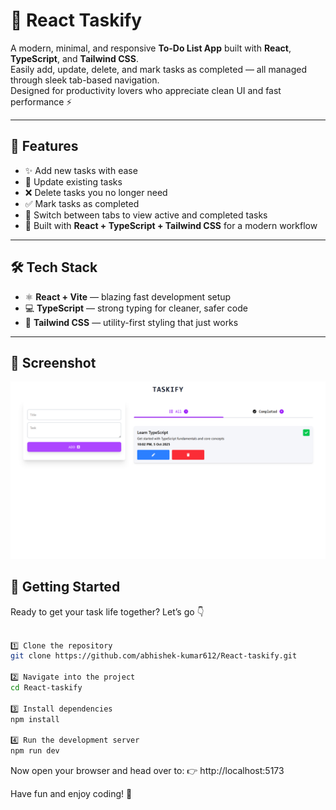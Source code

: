 # 📝 React Taskify

A modern, minimal, and responsive **To-Do List App** built with **React**, **TypeScript**, and **Tailwind CSS**.  
Easily add, update, delete, and mark tasks as completed — all managed through sleek tab-based navigation.  
Designed for productivity lovers who appreciate clean UI and fast performance ⚡

---

## 🚀 Features

- ✨ Add new tasks with ease  
- 🔁 Update existing tasks  
- ❌ Delete tasks you no longer need  
- ✅ Mark tasks as completed  
- 🧭 Switch between tabs to view active and completed tasks  
- 💅 Built with **React + TypeScript + Tailwind CSS** for a modern workflow  

---

## 🛠️ Tech Stack

- ⚛️ **React + Vite** — blazing fast development setup  
- 💻 **TypeScript** — strong typing for cleaner, safer code  
- 🎨 **Tailwind CSS** — utility-first styling that just works  

---

## 📸 Screenshot

![Taskify Screenshot](./screenshot.png)


## 🧩 Getting Started

Ready to get your task life together? Let’s go 👇  


```bash

1️⃣ Clone the repository
git clone https://github.com/abhishek-kumar612/React-taskify.git

2️⃣ Navigate into the project
cd React-taskify

3️⃣ Install dependencies
npm install

4️⃣ Run the development server
npm run dev
```

Now open your browser and head over to:
👉 http://localhost:5173

Have fun and enjoy coding! 🎉